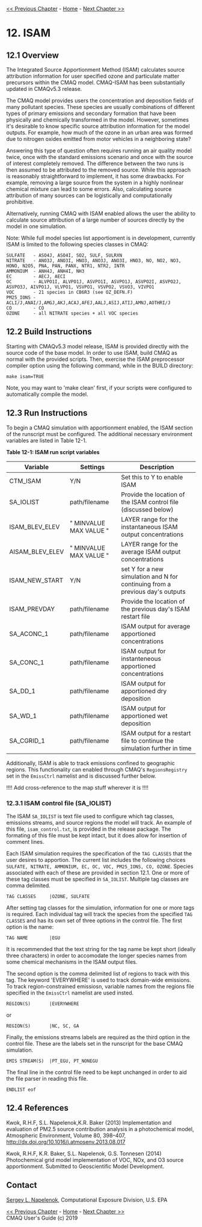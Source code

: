 
<!-- BEGIN COMMENT -->

[<< Previous Chapter](CMAQ_UG_ch11_HDDM-3D.md) - [Home](README.md) - [Next Chapter >>](CMAQ_UG_ch13_sulfur_tracking.md)

<!-- END COMMENT -->

# 12. ISAM
## 12.1 Overview

The Integrated Source Apportionment Method (ISAM) calculates source attribution information for user specified ozone and particulate matter precursors within the CMAQ model.  CMAQ-ISAM has been substantially updated in CMAQv5.3 release.

The CMAQ model provides users the concentration and deposition fields of many pollutant species. These species are usually combinations of different types of primary emissions and secondary formation that have been physically and chemically transformed in the model. However, sometimes it's desirable to know specific source attribution information for the model outputs. For example, how much of the ozone in an urban area was formed due to nitrogen oxides emitted from motor vehicles in a neighboring state?

Answering this type of question often requires running an air quality model twice, once with the standard emissions scenario and once with the source of interest completely removed. The difference between the two runs is then assumed to be attributed to the removed source.  While this approach is reasonably straightforward to implement, it has some drawbacks.  For example, removing a large source from the system in a highly nonlinear chemical mixture can lead to some errors. Also, calculating source attribution of many sources can be logistically and computationally prohibitive.

Alternatively, running CMAQ with ISAM enabled allows the user the ability to calculate source attribution of a large number of sources directly by the model in one simulation.

Note: While full model species list apportioment is in development, currently ISAM is limited to the following species classes in CMAQ:

```
SULFATE   - ASO4J, ASO4I, SO2, SULF, SULRXN
NITRATE   - ANO3J, ANO3I, HNO3, ANO3J, ANO3I, HNO3, NO, NO2, NO3, HONO, N2O5, PNA, PAN, PANX, NTR1, NTR2, INTR
AMMONIUM  - ANH4J, ANH4I, NH3
EC        - AECJ, AECI
OC        - ALVPO1I, ALVPO1J, ASVPO1I, ASVPO1J, ASVPO2I, ASVPO2J, ASVPO3J, AIVPO1J, VLVPO1, VSVPO1, VSVPO2, VSVO3, VIVPO1
VOC       - 21 species in CB6R3 (see OZ_DEFN.F)
PM25_IONS - ACLI/J,ANAI/J,AMGJ,AKJ,ACAJ,AFEJ,AALJ,ASIJ,ATIJ,AMNJ,AOTHRI/J
CO        - CO
OZONE     - all NITRATE species + all VOC species
```

## 12.2 Build Instructions

Starting with CMAQv5.3 model release, ISAM is provided directly with the source code of the base model.  In order to use ISAM, build CMAQ as normal with the provided scripts.  Then, exercise the ISAM preprocessor compiler option using the following command, while in the BUILD directory:

```
make isam=TRUE
```

Note, you may want to 'make clean' first, if your scripts were configured to automatically compile the model.

## 12.3 Run Instructions

To begin a CMAQ simulation with apportionment enabled, the ISAM section of the runscript must be configured.  The additional necessary environment variables are listed in Table 12-1.

**Table 12-1: ISAM run script variables**

|**Variable** | **Settings** | **Description**|
|-------|----------|------------|
|CTM_ISAM|Y/N|Set this to Y to enable ISAM|
|SA_IOLIST|path/filename|Provide the location of the ISAM control file (discussed below)|
|ISAM_BLEV_ELEV|" MINVALUE MAX VALUE "|LAYER range for the instantaneous ISAM output concentrations|
|AISAM_BLEV_ELEV|" MINVALUE MAX VALUE "|LAYER range for the average ISAM output concentrations|
|ISAM_NEW_START|Y/N|set Y for a new simulation and N for continuing from a previous day's outputs|
|ISAM_PREVDAY|path/filename|Provide the location of the previous day's ISAM restart file|
|SA_ACONC_1|path/filename|ISAM output for average apportioned concentrations|
|SA_CONC_1|path/filename|ISAM output for instanteneous apportioned concentrations|
|SA_DD_1|path/filename|ISAM output for apportioned dry deposition|
|SA_WD_1|path/filename|ISAM output for apportioned wet deposition|
|SA_CGRID_1|path/filename|ISAM output for a restart file to continue the simulation further in time|

Additionally, ISAM is able to track emissions confined to geographic regions.  This functionality can enabled through CMAQ's `RegionsRegistry` set in the `EmissCtrl` namelist and is discussed further below.


!!!! Add cross-reference to the map stuff wherever it is !!!!


### 12.3.1 ISAM control file (SA_IOLIST)

The ISAM `SA_IOLIST` is text file used to configure which tag classes, emissions streams, and source regions the model will track.  An example of this file, `isam_control.txt`, is provided in the release package.  The formating of this file must be kept intact, but it does allow for insertion of comment lines.  

Each ISAM simulation requires the specification of the `TAG CLASSES` that the user desires to apportion.  The current list includes the following choices `SULFATE, NITRATE, AMMONIUM, EC, OC, VOC, PM25_IONS, CO, OZONE`.  Species associated with each of these are provided in section 12.1.  One or more of these tag classes must be specified in `SA_IOLIST`.  Multiple tag classes are comma delimited.

```
TAG CLASSES     |OZONE, SULFATE
```

After setting tag classes for the simulation, information for one or more tags is required. Each individual tag will track the species from the specified `TAG CLASSES` and has its own set of three options in the control file.  The first option is the name:

```
TAG NAME        |EGU
```

It is recommended that the text string for the tag name be kept short (ideally three characters) in order to accomodate the longer species names from some chemical mechanisms in the ISAM output files.

The second option is the comma delimited list of regions to track with this tag.  The keyword 'EVERYWHERE' is used to track domain-wide emissions.  To track region-constrained emissiosn, variable names from the regions file specified in the `EmissCtrl` namelist are used insted.

```
REGION(S)       |EVERYWHERE
```

or

```
REGION(S)       |NC, SC, GA
```

Finally, the emissions streams labels are required as the third option in the control file.  These are the labels set in the runscript for the base CMAQ simulation.  

```
EMIS STREAM(S)  |PT_EGU, PT_NONEGU
```

The final line in the control file need to be kept unchanged in order to aid the file parser in reading this file.

```
ENDLIST eof
```

## 12.4 References

Kwok, R.H.F, S.L. Napelenok,K.R. Baker (2013) Implementation and evaluation of PM2.5 source contribution analysis in a photochemical model, Atmospheric Environment, Volume 80, 398–407, http://dx.doi.org/10.1016/j.atmosenv.2013.08.017

Kwok, R.H.F, K.R. Baker, S.L. Napelenok, G.S. Tonnesen (2014) Photochemical grid model implementation of VOC, NOx, and O3 source apportionment. Submitted to Geoscientific Model Development.

## Contact
[Sergey L. Napelenok](mailto:napelenok.sergey@epa.gov), Computational Exposure Division, U.S. EPA


<!-- BEGIN COMMENT -->

[<< Previous Chapter](CMAQ_UG_ch11_HDDM-3D.md) - [Home](README.md) - [Next Chapter >>](CMAQ_UG_ch13_sulfur_tracking.md)<br>
CMAQ User's Guide (c) 2019<br>

<!-- END COMMENT -->
